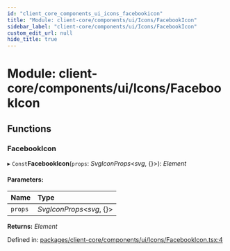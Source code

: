 ```yaml
---
id: "client_core_components_ui_icons_facebookicon"
title: "Module: client-core/components/ui/Icons/FacebookIcon"
sidebar_label: "client-core/components/ui/Icons/FacebookIcon"
custom_edit_url: null
hide_title: true
---
```


# Module: client-core/components/ui/Icons/FacebookIcon

## Functions

### FacebookIcon

▸ `Const`**FacebookIcon**(`props`: *SvgIconProps*<*svg*, {}\>): *Element*

#### Parameters:

Name | Type |
:------ | :------ |
`props` | *SvgIconProps*<*svg*, {}\> |

**Returns:** *Element*

Defined in: [packages/client-core/components/ui/Icons/FacebookIcon.tsx:4](https://github.com/xr3ngine/xr3ngine/blob/5a0f83ed8/packages/client-core/components/ui/Icons/FacebookIcon.tsx#L4)
